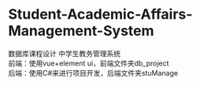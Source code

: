 # Student-Academic-Affairs-Management-System
数据库课程设计 中学生教务管理系统  
前端：使用vue+element ui，前端文件夹db_project  
后端：使用C#来进行项目开发，后端文件夹stuManage  
